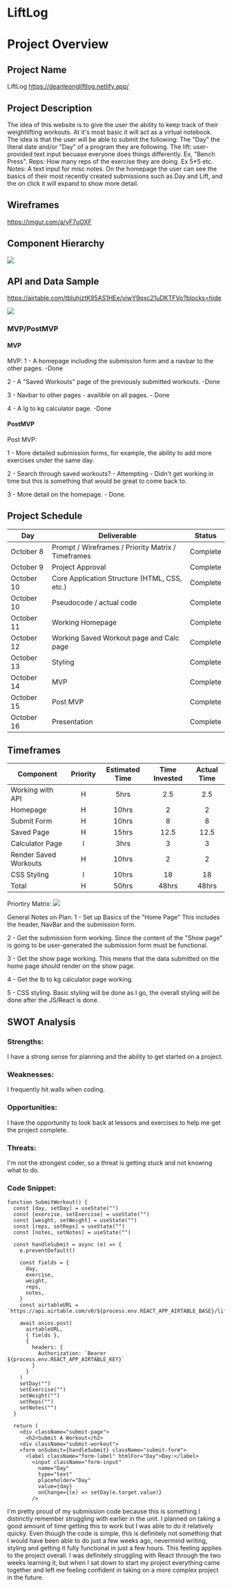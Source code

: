 # LiftLog

# Project Overview

## Project Name

LiftLog
https://deanleongliftlog.netlify.app/

## Project Description

The idea of this website is to give the user the ability to keep track of their weightlifting workouts. At it's most basic it will act as a virtual notebook. The idea is that the user will be able to submit the following:
The "Day" the literal date and/or "Day" of a program they are following.
The lift: user-provided text input becuase everyone does things differently. Ex, "Bench Press".
Reps: How many reps of the exercise they are doing. Ex 5\*5 etc.
Notes: A text input for misc notes.
On the homepage the user can see the basics of their most recently created submissions such as Day and Lift, and the on click it will expand to show more detail.

## Wireframes

https://imgur.com/a/yF7uOXF

## Component Hierarchy

![](https://i.imgur.com/WHMkfnF.png)

## API and Data Sample

https://airtable.com/tbluhjztK95AS1HEe/viwY9qxc21uDKTFVo?blocks=hide

![](https://i.imgur.com/bDI4VZs.png)

### MVP/PostMVP

#### MVP

MVP:
1 - A homepage including the submission form and a navbar to the other pages. -Done

2 - A "Saved Workouts" page of the previously submitted workouts. -Done

3 - Navbar to other pages - availible on all pages. - Done

4 - A lg to kg calculator page. -Done

#### PostMVP

Post MVP:

1 - More detailed submission forms, for example, the ability to add more exercises under the same day.

2 - Search through saved workouts? - Attempting - Didn't get working in time but this is something that would be great to come back to.

3 - More detail on the homepage. - Done.

## Project Schedule

| Day        | Deliverable                                        | Status     |
| ---------- | -------------------------------------------------- | ---------- |
| October 8  | Prompt / Wireframes / Priority Matrix / Timeframes | Complete   |
| October 9  | Project Approval                                   | Complete   |
| October 10 | Core Application Structure (HTML, CSS, etc.)       | Complete   |
| October 10 | Pseudocode / actual code                           | Complete   |
| October 11 | Working Homepage                                   | Complete   |
| October 12 | Working Saved Workout page and Calc page           | Complete   |
| October 13 | Styling                                            | Complete   |
| October 14 | MVP                                                | Complete   |
| October 15 | Post MVP                                           | Complete   |
| October 16 | Presentation                                       | Complete |

## Timeframes

| Component             | Priority | Estimated Time | Time Invested | Actual Time |
| --------------------- | :------: | :------------: | :-----------: | :---------: |
| Working with API      |    H     |      5hrs      |      2.5      |     2.5     |
| Homepage              |    H     |     10hrs      |       2       |      2      |
| Submit Form           |    H     |     10hrs      |       8       |      8      |
| Saved Page            |    H     |     15hrs      |     12.5      |    12.5     |
| Calculator Page       |    l     |      3hrs      |       3       |      3      |
| Render Saved Workouts |    H     |     10hrs      |       2       |      2      |
| CSS Styling           |    l     |     10hrs      |      18       |     18      |
| Total                 |    H     |     50hrs      |     48hrs     |    48hrs    |

Priortiry Matrix:
![](https://i.imgur.com/COaiIzy.png)

General Notes on Plan:
1 - Set up Basics of the "Home Page" This includes the header, NavBar and the submission form.

2 - Get the submission form working. Since the content of the "Show page" is going to be user-generated the submission form must be functional.

3 - Get the show page working. This means that the data submitted on the home page should render on the show page.

4 - Get the lb to kg calculator page working.

5 - CSS styling. Basic styling will be done as I go, the overall styling will be done after the JS/React is done.

## SWOT Analysis

### Strengths:

I have a strong sense for planning and the ability to get started on a project.

### Weaknesses:

I frequently hit walls when coding.

### Opportunities:

I have the opportunity to look back at lessons and exercises to help me get the project complete.

### Threats:

I'm not the strongest coder, so a threat is getting stuck and not knowing what to do.

### Code Snippet:

```
function SubmitWorkout() {
  const [day, setDay] = useState("")
  const [exercise, setExercise] = useState("")
  const [weight, setWeight] = useState("")
  const [reps, setReps] = useState("")
  const [notes, setNotes] = useState("")

  const handleSubmit = async (e) => {
    e.preventDefault()

    const fields = {
      day,
      exercise,
      weight,
      reps,
      notes,
    }
    const airtableURL = `https://api.airtable.com/v0/${process.env.REACT_APP_AIRTABLE_BASE}/liftlog`

    await axios.post(
      airtableURL,
      { fields },
      {
        headers: {
          Authorization: `Bearer ${process.env.REACT_APP_AIRTABLE_KEY}`
        }
      }
    )
    setDay("")
    setExercise("")
    setWeight("")
    setReps("")
    setNotes("")
  }

  return (
    <div className="submit-page">
      <h2>Submit A Workout</h2>
    <div className="submit-workout">
    <form onSubmit={handleSubmit} className="submit-form">
      <label className="form-label" htmlFor="Day">Day:</label>
        <input className="form-input"
          name="Day"
          type="text"
          placeholder="Day"
          value={day}
          onChange={(e) => setDay(e.target.value)}
        />
```

I'm pretty proud of my submission code because this is something I distinctly remember struggling with earlier in the unit. I planned on taking a good amount of time getting this to work but I was able to do it relatively quicky. Even though the code is simple, this is definitely not something that I would have been able to do just a few weeks ago, nevermind writing, styling and getting it fully functional in just a few hours. This feeling applies to the project overall. I was definitely struggling with React through the two weeks learning it, but when I sat down to start my project everything came together and left me feeling confident in taking on a more complex project in the future.

